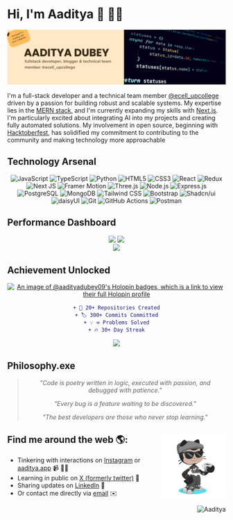 # Hi, I'm Aaditya 👋 👨‍💻

<img src="https://raw.githubusercontent.com/aaditya-dubey09/aaditya-dubey09/main/GitHub%20Readme%20Header.png" alt="banner that says Aaditya Dubey - fullstack developer, blogger & technical team member @ecell_upcollege">

I'm a full-stack developer and a technical team member <a href="https://upcollege.ac.in/" target="_blank">@ecell_upcollege</a> driven by a passion for building robust and scalable systems. My expertise lies in the <a href="https://www.mongodb.com/resources/languages/mern-stack" target="_blank">MERN stack,</a> and I'm currently expanding my skills with <a href="https://nextjs.org/docs" target="_blank">Next.js</a>. I'm particularly excited about integrating AI into my projects and creating fully automated solutions. My involvement in open source, beginning with <a href='https://hacktoberfest.com/' target='_blank'>Hacktoberfest</a>, has solidified my commitment to contributing to the community and making technology more approachable

## Technology Arsenal

<div align="center">

![JavaScript](https://img.shields.io/badge/JavaScript-323330?style=for-the-badge&logo=javascript&logoColor=F7DF1E) ![TypeScript](https://img.shields.io/badge/TypeScript-007ACC?style=for-the-badge&logo=typescript&logoColor=white) ![Python](https://img.shields.io/badge/Python-FFD43B?style=for-the-badge&logo=python&logoColor=blue) ![HTML5](https://img.shields.io/badge/HTML5-E34F26?style=for-the-badge&logo=html5&logoColor=white) ![CSS3](https://img.shields.io/badge/CSS3-1572B6?style=for-the-badge&logo=css3&logoColor=white)
![React](https://img.shields.io/badge/React-20232A?style=for-the-badge&logo=react&logoColor=61DAFB) ![Redux](https://img.shields.io/badge/Redux-593D88?style=for-the-badge&logo=redux&logoColor=white) ![Next JS](https://img.shields.io/badge/Next.js-000000?style=for-the-badge&logo=nextdotjs&logoColor=white) ![Framer Motion](https://img.shields.io/badge/Framer%20Motion-0055FF?style=for-the-badge&logo=framer&logoColor=white) ![Three.js](https://img.shields.io/badge/Three.js-000000?style=for-the-badge&logo=three.js&logoColor=white)
![Node.js](https://img.shields.io/badge/Node.js-339933?style=for-the-badge&logo=nodedotjs&logoColor=white) ![Express.js](https://img.shields.io/badge/Express.js-000000?style=for-the-badge&logo=express&logoColor=white)
![PostgreSQL](https://img.shields.io/badge/PostgreSQL-316192?style=for-the-badge&logo=postgresql&logoColor=white) ![MongoDB](https://img.shields.io/badge/MongoDB-4EA94B?style=for-the-badge&logo=mongodb&logoColor=white)
![Tailwind CSS](https://img.shields.io/badge/Tailwind_CSS-38B2AC?style=for-the-badge&logo=tailwind-css&logoColor=white) ![Bootstrap](https://img.shields.io/badge/Bootstrap-7952B3?style=for-the-badge&logo=bootstrap&logoColor=white) ![Shadcn/ui](https://img.shields.io/badge/shadcn%2Fui-000000?style=for-the-badge&logo=vercel&logoColor=white) ![daisyUI](https://img.shields.io/badge/daisyui-5A0EF8?style=for-the-badge&logo=daisyui&logoColor=white)
![Git](https://img.shields.io/badge/Git-F05032?style=for-the-badge&logo=git&logoColor=white) ![GitHub Actions](https://img.shields.io/badge/GitHub_Actions-2088FF?style=for-the-badge&logo=github-actions&logoColor=white) ![Postman](https://img.shields.io/badge/Postman-FF6C37?style=for-the-badge&logo=postman&logoColor=white)

</div>

## Performance Dashboard

<div align="center">
  
<img width="49%" src="https://github-readme-stats.vercel.app/api?username=aaditya-dubey09&show_icons=true&theme=tokyonight&hide_border=true&bg_color=0D1117&title_color=00D4FF&icon_color=00D4FF&text_color=FFFFFF" />
<img width="49%" src="https://github-readme-streak-stats.herokuapp.com/?user=aaditya-dubey09&theme=tokyonight&hide_border=true&background=0D1117&stroke=00D4FF&ring=00D4FF&fire=00D4FF&currStreakLabel=00D4FF" />

</div>

<div align="center">
  
<img width="60%" src="https://github-readme-stats.vercel.app/api/top-langs/?username=aaditya-dubey09&layout=compact&theme=tokyonight&hide_border=true&bg_color=0D1117&title_color=00D4FF&text_color=FFFFFF" />

</div>

## Achievement Unlocked

<div align="center">

[![An image of @aadityadubey09's Holopin badges, which is a link to view their full Holopin profile](https://holopin.me/aadityadubey09)](https://holopin.io/@aadityadubey09)

```diff
+ 🎯 20+ Repositories Created
+ 🏷️ 300+ Commits Committed
+ 💡 ∞ Problems Solved
+ 🔥 30+ Day Streak
```

<img src="https://github-profile-trophy.vercel.app/?username=aaditya-dubey09&theme=tokyonight&no-frame=true&no-bg=true&margin-w=4&row=2&column=4" />

</div>

## Philosophy.exe

<div align="center">

> *"Code is poetry written in logic, executed with passion, and debugged with patience."*
>
> *"Every bug is a feature waiting to be discovered."*
>
> *"The best developers are those who never stop learning."*

</div>

## Find me around the web 🌎: <a href="https://github.com/sponsors/aaditya-dubey09"><img align="right" width="150" height="150" src="https://github.com/aaditya-dubey09/aaditya-dubey09/blob/main/Octocat/octocat-removed-bg.gif?raw=true"></a>

- Tinkering with interactions on <a href="https://instagram.com/cosmophile946">Instagram</a> or <a href="https://aadityadubey.vercel.app">aaditya.app</a> 📹 ✍🏾
- Learning in public on <a href="https://twitter.com/itsaadi_09"> X (formerly twitter)</a> 🔖
- Sharing updates on <a href="https://www.linkedin.com/in/aadityadubey/">LinkedIn</a> 💼
- Or contact me directly via [email](mailto:ad2340033@gmail.com) ✉️

<p align="right"> <img src="https://komarev.com/ghpvc/?username=aaditya-dubey09&label=Visitors&color=0e75b6&style=flat" alt="Aaditya" />
